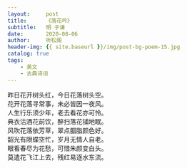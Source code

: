 ```yaml
---
layout:     post
title:      《落花吟》
subtitle:   明 于谦
date:       2020-08-06
author:     听松阁
header-img: {{ site.baseurl }}/img/post-bg-poem-15.jpg
catalog: true
tags:
    - 美文
    - 古典诗词
---
```


昨日花开树头红，今日花落树头空。<br>
花开花落寻常事，未必皆因一夜风。<br>
人生行乐须少年，老去看花亦可怜。<br>
典衣沽酒花前饮，醉扫落花铺地眠。<br>
风吹花落依芳草，翠点胭脂颜色好。<br>
韶光有限蝶空忙，岁月无情人自老。<br>
眼看春尽为花愁，可惜朱颜变白头。<br>
莫遣花飞江上去，残红易逐水东流。<br>

